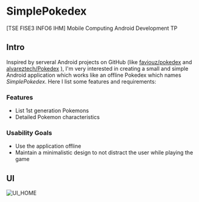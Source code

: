 # SimplePokedex
[TSE FISE3 INFO6 IHM] Mobile Computing Android Development TP

## Intro

Inspired by serveral Android projects on GitHub (like [faviouz/pokedex](https://github.com/faviouz/pokedex) and [alvareztech/Pokedex](https://github.com/alvareztech/Pokedex) ), I'm very interested in creating a small and simple Android application which works like an offline Pokedex which names *SimplePokedex*. Here I list some features and requirements:

### Features

- List 1st generation Pokemons
- Detailed Pokemon characteristics

### Usability Goals

- Use the application offline
- Maintain a minimalistic design to not distract the user while playing the game

## UI

![UI_HOME](README/simplepoledex_home.PNG)
